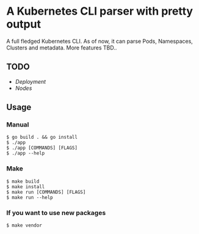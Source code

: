 # A Kubernetes CLI parser with pretty output 

A full fledged Kubernetes CLI. As of now, it can parse Pods, Namespaces, Clusters and metadata. More features TBD..

## TODO ##
- _Deployment_
- _Nodes_
  
## Usage ##

### Manual ###
```console
$ go build . && go install
$ ./app
$ ./app [COMMANDS] [FLAGS]
$ ./app --help
```

### Make ###
```console
$ make build
$ make install
$ make run [COMMANDS] [FLAGS]
$ make run --help
```

### If you want to use new packages ###
```console
$ make vendor
```

